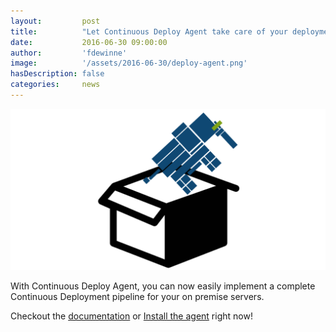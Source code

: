 ```yaml
---
layout:         post
title:          "Let Continuous Deploy Agent take care of your deployments"
date:           2016-06-30 09:00:00
author:         'fdewinne'
image:          '/assets/2016-06-30/deploy-agent.png'
hasDescription: false
categories:     news
---
```


![Continuous Deploy Agent](/assets/2016-06-30/deploy-agent.png)

<!--more-->

With Continuous Deploy Agent, you can now easily implement a complete Continuous Deployment pipeline for your on premise
servers.

Checkout the [documentation](/documentation/deployment/generic-tarball/) or
[Install the agent](https://github.com/continuousphp/deploy-agent/blob/master/README.md) right now!